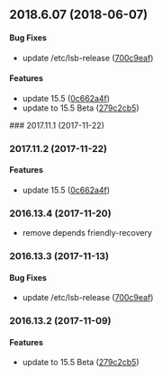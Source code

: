 <a name="2018.6.07"></a>
## 2018.6.07 (2018-06-07)


#### Bug Fixes

*   update /etc/lsb-release ([700c9eaf](https://github.com/linuxdeepin/deepin-desktop-base/commit/700c9eaf3fa1202d7f7233bdedfa88070c8851dd))

#### Features

*   update 15.5 ([0c662a4f](https://github.com/linuxdeepin/deepin-desktop-base/commit/0c662a4fa37e58a902d042d4fc375753ec6bd0f4))
*   update to 15.5 Beta ([279c2cb5](https://github.com/linuxdeepin/deepin-desktop-base/commit/279c2cb514225a993349e1e8496825214e532556))



<a name="2017.11.1"></a>### 2017.11.1 (2017-11-22)
### 2017.11.2 (2017-11-22)

#### Features

*   update 15.5 ([0c662a4f](https://github.com/linuxdeepin/deepin-desktop-base/commit/0c662a4fa37e58a902d042d4fc375753ec6bd0f4))



### 2016.13.4 (2017-11-20)

*   remove depends friendly-recovery



<a name="2016.13.3"></a>
### 2016.13.3 (2017-11-13)


#### Bug Fixes

*   update /etc/lsb-release ([700c9eaf](https://github.com/linuxdeepin/deepin-desktop-base/commit/700c9eaf3fa1202d7f7233bdedfa88070c8851dd))



<a name="2016.13.2"></a>
### 2016.13.2 (2017-11-09)


#### Features

*   update to 15.5 Beta ([279c2cb5](https://github.com/linuxdeepin/deepin-desktop-base/commit/279c2cb514225a993349e1e8496825214e532556))



